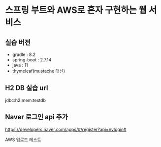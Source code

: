 # 스프링 부트와 AWS로 혼자 구현하는 웹 서비스

## 실습 버전
- gradle : 8.2
- spring-boot : 2.7.14
- java : 11
- thymeleaf(mustache 대신)


## H2 DB 실습 url
jdbc:h2:mem:testdb


## Naver 로그인 api 추가
https://developers.naver.com/apps/#/register?api=nvlogin#

AWS 업로드 테스트


